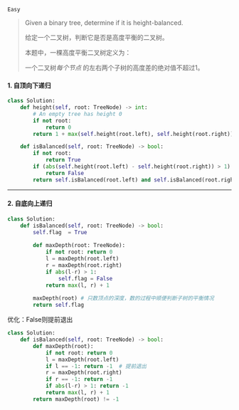 `Easy`   

> Given a binary tree, determine if it is height-balanced.
>
> 给定一个二叉树，判断它是否是高度平衡的二叉树。
>
> 本题中，一棵高度平衡二叉树定义为：
>
> 一个二叉树*每个节点* 的左右两个子树的高度差的绝对值不超过1。

#### 1. 自顶向下递归

```python
class Solution:
    def height(self, root: TreeNode) -> int:
        # An empty tree has height 0
        if not root:
            return 0
        return 1 + max(self.height(root.left), self.height(root.right))

    def isBalanced(self, root: TreeNode) -> bool:
        if not root:
            return True
        if (abs(self.height(root.left) - self.height(root.right)) > 1):
            return False
        return self.isBalanced(root.left) and self.isBalanced(root.right)
```



---

#### 2. 自底向上递归

```python
class Solution:
    def isBalanced(self, root: TreeNode) -> bool:
        self.flag  = True
        
        def maxDepth(root: TreeNode):
            if not root: return 0
            l = maxDepth(root.left)
            r = maxDepth(root.right)
            if abs(l-r) > 1:
                self.flag = False
            return max(l, r) + 1
        
        maxDepth(root) # 只数顶点的深度，数的过程中顺便判断子树的平衡情况
        return self.flag
```

优化：False则提前退出

```python
class Solution:
    def isBalanced(self, root: TreeNode) -> bool:
        def maxDepth(root):
            if not root: return 0
            l = maxDepth(root.left)
            if l == -1: return -1  # 提前退出
            r = maxDepth(root.right)
            if r == -1: return -1
            if abs(l-r) > 1: return -1
            return max(l, r) + 1
        return maxDepth(root) != -1
```

